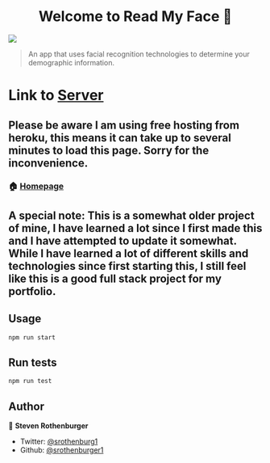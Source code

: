<h1 align="center">Welcome to Read My Face 👋</h1>
<p>
  <img src="https://img.shields.io/badge/version-0.1.0-blue.svg?cacheSeconds=2592000" />
</p>

> An app that uses facial recognition technologies to determine your demographic information.

# Link to [Server](https://github.com/srothenburger1/server)

## Please be aware I am using free hosting from heroku, this means it can take up to several minutes to load this page. Sorry for the inconvenience.
### 🏠 [Homepage](readmyface.herokuapp.com)

## A special note: This is a somewhat older project of mine, I have learned a lot since I first made this and I have attempted to update it somewhat. While I have learned a lot of different skills and technologies since first starting this, I still feel like this is a good full stack project for my portfolio.


## Usage

```sh
npm run start
```

## Run tests

```sh
npm run test
```

## Author

👤 **Steven Rothenburger**

* Twitter: [@srothenburg1](https://twitter.com/srothenburg1)
* Github: [@srothenburger1](https://github.com/srothenburger1)

